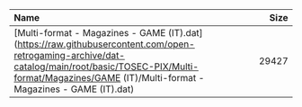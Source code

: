 |Name|Size|
|:---|---:|
|[Multi-format - Magazines - GAME (IT).dat](https://raw.githubusercontent.com/open-retrogaming-archive/dat-catalog/main/root/basic/TOSEC-PIX/Multi-format/Magazines/GAME (IT)/Multi-format - Magazines - GAME (IT).dat)|29427|
